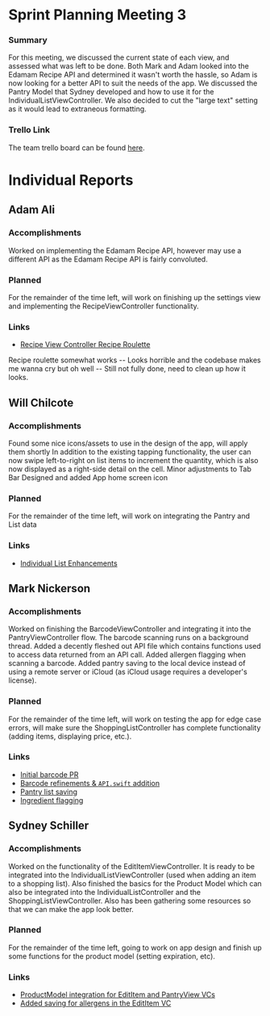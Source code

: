 # Sprint Planning Meeting 3
### Summary
For this meeting, we discussed the current state of each view, and assessed what
was left to be done. Both Mark and Adam looked into the Edamam Recipe API and
determined it wasn't worth the hassle, so Adam is now looking for a better API
to suit the needs of the app. We discussed the Pantry Model that Sydney
developed and how to use it for the IndividualListViewController. We also
decided to cut the "large text" setting as it would lead to extraneous
formatting.

### Trello Link
The team trello board can be found [here](https://trello.com/b/KZggYtj1/master-189e-board).

# Individual Reports
## Adam Ali
### Accomplishments
Worked on implementing the Edamam Recipe API, however may use a different API as
the Edamam Recipe API is fairly convoluted. 

### Planned
For the remainder of the time left, will work on finishing up the settings view
and implementing the RecipeViewController functionality.

### Links
- [Recipe View Controller Recipe Roulette](https://github.com/ECS189E/Can-I-graduate-already-LLC/blob/master/App/App/Controllers/RecipesViewController.swift)

Recipe roulette somewhat works -- Looks horrible and the codebase makes me wanna cry but oh well -- Still not fully done, need to clean up how it looks.

## Will Chilcote
### Accomplishments
Found some nice icons/assets to use in the design of the app, will apply them shortly
In addition to the existing tapping functionality, the user can now swipe left-to-right on list items to increment the quantity, which is also now displayed as a right-side detail on the cell.
Minor adjustments to Tab Bar
Designed and added App home screen icon

### Planned
For the remainder of the time left, will work on integrating the Pantry and List data

### Links
- [Individual List Enhancements](https://github.com/ECS189E/Can-I-graduate-already-LLC/commit/1fdc4ed0f948a83287a79af2ced36e796b7c346c)

## Mark Nickerson
### Accomplishments
Worked on finishing the BarcodeViewController and integrating it into the
PantryViewController flow. The barcode scanning runs on a background thread.
Added a decently fleshed out API file which contains functions used to access
data returned from an API call. Added allergen flagging when scanning a barcode.
Added pantry saving to the local device instead of using a remote server or
iCloud (as iCloud usage requires a developer's license).

### Planned
For the remainder of the time left, will work on testing the app for edge case
errors, will make sure the ShoppingListController has complete functionality
(adding items, displaying price, etc.).

### Links
- [Initial barcode PR](https://github.com/ECS189E/Can-I-graduate-already-LLC/tree/newBarcode)
- [Barcode refinements & `API.swift` addition](https://github.com/ECS189E/Can-I-graduate-already-LLC/commit/ed3527ea5190b5305a406be339d76ac0a07aefa7)
- [Pantry list saving](https://github.com/ECS189E/Can-I-graduate-already-LLC/commit/bb0045c1b6fd8e4dc66474af47bf45a207f5f724)
- [Ingredient flagging](https://github.com/ECS189E/Can-I-graduate-already-LLC/commit/56bc59086bee672ae4449ee8954fc09b63bd783d)



## Sydney Schiller
### Accomplishments
Worked on the functionality of the EditItemViewController. It is ready to be
integrated into the IndividualListViewController (used when adding an item to a
shopping list). Also finished the basics for the Product Model which can also be
integrated into the IndividualListController and the ShoppingListViewController.
Also has been gathering some resources so that we can make the app look better.

### Planned
For the remainder of the time left, going to work on app design and finish up
some functions for the product model (setting expiration, etc).

### Links
- [ProductModel integration for EditItem and PantryView VCs](https://github.com/ECS189E/Can-I-graduate-already-LLC/commit/01ebf5cc48b3bfc5bc3e446e03a6af38debcb54b)
- [Added saving for allergens in the EditItem VC](https://github.com/ECS189E/Can-I-graduate-already-LLC/commit/5e43acd88a53992cfd2ef1e7601dcd7d2d5275c8)
